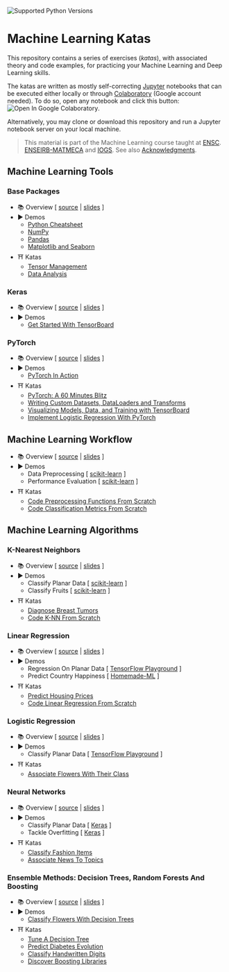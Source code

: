 ![Supported Python Versions](https://img.shields.io/badge/Python->=3.6-blue.svg?logo=python&logoColor=white)

# Machine Learning Katas

This repository contains a series of exercises (*katas*), with associated theory and code examples, for practicing your Machine Learning and Deep Learning skills.

The katas are written as mostly self-correcting [Jupyter](https://jupyter.org/) notebooks that can be executed either locally or through [Colaboratory](https://colab.research.google.com/) (Google account needed). To do so, open any notebook and click this button: ![Open In Google Colaboratory](https://colab.research.google.com/assets/colab-badge.svg).

Alternatively, you may clone or download this repository and run a Jupyter notebook server on your local machine.

> This material is part of the Machine Learning course taught at [ENSC](https://ensc.bordeaux-inp.fr). [ENSEIRB-MATMECA](https://enseirb-matmeca.bordeaux-inp.fr) and [IOGS](https://www.institutoptique.fr). See also [Acknowledgments](ACKNOWLEDGMENTS.md).

## Machine Learning Tools

### Base Packages

- 📚 Overview [ [source](https://github.com/bpesquet/website/blob/master/content/english/slides/ai/python-data-science/index.md) | [slides](https://www.bpesquet.fr/en/slides/ai/python-data-science/) ]
- ▶️️ Demos
  - [Python Cheatsheet](http://nbviewer.jupyter.org/github/bpesquet/machine-learning-katas/blob/master/notebooks/demos/tools/Python.ipynb)
  - [NumPy](http://nbviewer.jupyter.org/github/bpesquet/machine-learning-katas/blob/master/notebooks/demos/tools/NumPy.ipynb)
  - [Pandas](http://nbviewer.jupyter.org/github/bpesquet/machine-learning-katas/blob/master/notebooks/demos/tools/Pandas.ipynb)
  - [Matplotlib and Seaborn](http://nbviewer.jupyter.org/github/bpesquet/machine-learning-katas/blob/master/notebooks/demos/tools/Matplotlib.ipynb)
- ⛩ Katas
  - [Tensor Management](notebooks/katas/tools/TensorManagement.ipynb)
  - [Data Analysis](notebooks/katas/tools/DataAnalysis.ipynb)

### Keras

- 📚 Overview [ [source](https://github.com/bpesquet/website/blob/master/content/english/slides/ai/keras/index.md) | [slides](https://www.bpesquet.fr/en/slides/ai/keras/) ]
- ▶️️ Demos
  - [Get Started With TensorBoard](https://www.tensorflow.org/tensorboard/get_started)

### PyTorch

- 📚 Overview [ [source](https://github.com/bpesquet/website/blob/master/content/english/slides/ai/pytorch/index.md) | [slides](https://www.bpesquet.fr/en/slides/ai/pytorch/) ]
- ▶️️ Demos
  - [PyTorch In Action](http://nbviewer.jupyter.org/github/bpesquet/machine-learning-katas/blob/master/notebooks/demos/tools/PyTorch.ipynb)
- ⛩ Katas
  - [PyTorch: A 60 Minutes Blitz](https://pytorch.org/tutorials/beginner/deep_learning_60min_blitz.html)
  - [Writing Custom Datasets, DataLoaders and Transforms](https://pytorch.org/tutorials/beginner/data_loading_tutorial.html)
  - [Visualizing Models, Data, and Training with TensorBoard](https://pytorch.org/tutorials/intermediate/tensorboard_tutorial.html)
  - [Implement Logistic Regression With PyTorch](notebooks/katas/tools/LogisticRegression_PyTorch.ipynb)

## Machine Learning Workflow

- 📚 Overview [ [source](https://github.com/bpesquet/website/blob/master/content/english/slides/ai/ml-fundamentals/index.md) | [slides](https://www.bpesquet.fr/en/slides/ai/ml-fundamentals/) ]
- ▶️️ Demos
  - Data Preprocessing [ [scikit-learn](http://nbviewer.jupyter.org/github/bpesquet/machine-learning-katas/blob/master/notebooks/demos/workflow/DataPreprocessing.ipynb) ]
  - Performance Evaluation [ [scikit-learn](http://nbviewer.jupyter.org/github/bpesquet/machine-learning-katas/blob/master/notebooks/demos/workflow/PerformanceEvaluation.ipynb) ]
- ⛩ Katas
  - [Code Preprocessing Functions From Scratch](notebooks/katas/workflow/PreprocessingFunctions.ipynb)
  - [Code Classification Metrics From Scratch](notebooks/katas/workflow/ClassificationMetrics.ipynb)

## Machine Learning Algorithms

### K-Nearest Neighbors

- 📚 Overview [ [source](https://github.com/bpesquet/website/blob/master/content/english/slides/ai/k-nearest-neighbors/index.md) | [slides](https://www.bpesquet.fr/en/slides/ai/k-nearest-neighbors/) ]
- ▶️️ Demos
  - Classify Planar Data [ [scikit-learn](http://nbviewer.jupyter.org/github/bpesquet/machine-learning-katas/blob/master/notebooks/demos/algorithms/KNN_PlanarData.ipynb) ]
  - Classify Fruits [ [scikit-learn](http://nbviewer.jupyter.org/github/bpesquet/machine-learning-katas/blob/master/notebooks/demos/algorithms/KNN_Fruits.ipynb) ]
- ⛩ Katas
  - [Diagnose Breast Tumors](notebooks/katas/algorithms/KNN_BreastCancer.ipynb)
  - [Code K-NN From Scratch](notebooks/katas/algorithms/KNN_Scratch.ipynb)

### Linear Regression

- 📚 Overview [ [source](https://github.com/bpesquet/website/blob/master/content/english/slides/ai/linear-regression/index.md) | [slides](https://www.bpesquet.fr/en/slides/ai/linear-regression/) ]
- ▶️️ Demos
  - Regression On Planar Data [ [TensorFlow Playground](https://playground.tensorflow.org/#activation=tanh&batchSize=10&dataset=circle&regDataset=reg-plane&learningRate=0.03&regularizationRate=0&noise=25&networkShape=&seed=0.27079&showTestData=false&discretize=false&percTrainData=50&x=true&y=true&xTimesY=false&xSquared=false&ySquared=false&cosX=false&sinX=false&cosY=false&sinY=false&collectStats=false&problem=regression&initZero=false&hideText=false&showTestData_hide=false&activation_hide=true&noise_hide=false&discretize_hide=true&dataset_hide=true&batchSize_hide=true&percTrainData_hide=true&numHiddenLayers_hide=true&problem_hide=true) ]
  - Predict Country Happiness [ [Homemade-ML](https://nbviewer.jupyter.org/github/trekhleb/homemade-machine-learning/blob/master/notebooks/linear_regression/multivariate_linear_regression_demo.ipynb) ]
- ⛩ Katas
  - [Predict Housing Prices](notebooks/katas/algorithms/LinearRegression_BostonHousing.ipynb)
  - [Code Linear Regression From Scratch](notebooks/katas/algorithms/LinearRegression_Scratch.ipynb)

### Logistic Regression

- 📚 Overview [ [source](https://github.com/bpesquet/website/blob/master/content/english/slides/ai/logistic-regression/index.md) | [slides](https://www.bpesquet.fr/en/slides/ai/logistic-regression/) ]
- ▶️️ Demos
  - Classify Planar Data [ [TensorFlow Playground](https://playground.tensorflow.org/#activation=sigmoid&batchSize=10&dataset=gauss&regDataset=reg-plane&learningRate=0.03&regularizationRate=0&noise=0&networkShape=&seed=0.61489&showTestData=false&discretize=false&percTrainData=50&x=true&y=true&xTimesY=false&xSquared=false&ySquared=false&cosX=false&sinX=false&cosY=false&sinY=false&collectStats=false&problem=classification&initZero=false&hideText=false&numHiddenLayers_hide=true&percTrainData_hide=true&discretize_hide=true&problem_hide=true&activation_hide=true) ]
- ⛩ Katas
  - [Associate Flowers With Their Class](notebooks/katas/algorithms/LogisticRegression_Iris.ipynb)

### Neural Networks

- 📚 Overview [ [source](https://github.com/bpesquet/website/blob/master/content/english/slides/ai/neural-networks/index.md) | [slides](https://www.bpesquet.fr/en/slides/ai/neural-networks/) ]
- ▶️️ Demos
  - Classify Planar Data [ [Keras](http://nbviewer.jupyter.org/github/bpesquet/machine-learning-katas/blob/master/notebooks/demos/algorithms/DNN_PlanarData.ipynb) ]
  - Tackle Overfitting [ [Keras](http://nbviewer.jupyter.org/github/bpesquet/machine-learning-katas/blob/master/notebooks/demos/algorithms/DNN_Tuning.ipynb) ]
- ⛩ Katas
  - [Classify Fashion Items](notebooks/katas/algorithms/DNN_FashionMNIST.ipynb)
  - [Associate News To Topics](notebooks/katas/algorithms/DNN_ReutersNews.ipynb)

### Ensemble Methods: Decision Trees, Random Forests And Boosting

- 📚 Overview [ [source](https://github.com/bpesquet/website/blob/master/content/english/slides/ai/ensemble-methods/index.md) | [slides](https://www.bpesquet.fr/en/slides/ai/ensemble-methods/) ]
- ▶️️ Demos
  - [Classify Flowers With Decision Trees](http://nbviewer.jupyter.org/github/bpesquet/machine-learning-katas/blob/master/notebooks/demos/algorithms/DecisionTree_Iris.ipynb)
- ⛩ Katas
  - [Tune A Decision Tree](notebooks/katas/algorithms/DecisionTree_Tuning.ipynb)
  - [Predict Diabetes Evolution](notebooks/katas/algorithms/RandomForest_Diabetes.ipynb)
  - [Classify Handwritten Digits](notebooks/katas/algorithms/Ensemble_MNIST.ipynb)
  - [Discover Boosting Libraries](notebooks/katas/algorithms/Boosting_Libraries.ipynb)
